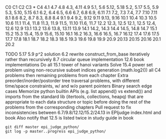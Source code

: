 C0          C1          C2          C3 *         C4
4.1         4.7         4.8         4.3, 4.11   4.9
5.1, 5.6    5.12, 5.18  5.2, 5.17   5.5, 5.9    5.3, 5.10, 5.15
6.1         6.2, 6.4    6.5, 6.6    6.7, 6.8    6.9, 6.11
7.1         7.2, 7.3    7.4, 7.7    7.10        7.11
8.1         8.6         8.2, 8.7    8.3, 8.8    8.4
9.1         9.4         9.2, 9.12   9.11        9.13, 9.16
10.1        10.4        10.3        10.5        10.6
11.1        11.4, 11.8  11.3, 11.9  11.5, 11.10 11.6, 11.7
12.2        12.3, 12.5  12.1, 12.5  12.4, 12.6  12.9
13.1        13.2        13.6        13.8, 13.11 13.9
14.1        14.2, 14.3  14.4        14.5, 14.8  14.7
15.1        15.2        15.3        15.4, 15.9  15.6, 15.10
16.1        16.2        16.3, 16.6  16.5, 16.7  16.12
17.4        17.6        17.5        17.7        17.8
18.1        18.7        18.2        18.3        18.5
19.3        19.6        19.8        19.9        20.9
20.13       20.15       20.16       20.1        20.2

TODO 
    5.17
    5.9 p^2 solution
    6.2 rewrite construct_from_base iteratively rather than recursively
    8.7 circular queue implementation
    12.6 book implementations
    Do all 15.1 tower of hanoi variants
    Solve 15.4 power set problem using non-recursive subset indices generation (math.log2())
    all C4 problems
    then remaining problems from each chapter
    Extra preorder/inorder/postorder tree traversal problems, with different time/space constraints, w/ and w/o parent pointers
    Binary search edge cases
    Memorize python builtin APIs (e.g. list append() vs extend()) and imports from the standard lib (itertools, collections, heapq) that are appropriate to each data structure or topic before doing the rest of the problems from the corresponding chapters
    Pull request to fix inconsistencies between 6.7/9.8/12.12/15.2/24.13 in EPIjudge index.html and book
    Also notify that 12.5 is listed twice in study guide in book

    git diff master epi_judge_python/
    git log -p master..progress epi_judge_python/